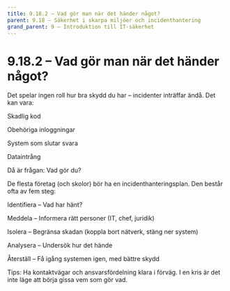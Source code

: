 ```yaml
---
title: 9.18.2 – Vad gör man när det händer något?
parent: 9.18 – Säkerhet i skarpa miljöer och incidenthantering
grand_parent: 9 – Introduktion till IT-säkerhet
---
```

# 9.18.2 – Vad gör man när det händer något?

Det spelar ingen roll hur bra skydd du har – incidenter inträffar ändå. Det kan vara:

Skadlig kod

Obehöriga inloggningar

System som slutar svara

Dataintrång

Då är frågan: Vad gör du?

De flesta företag (och skolor) bör ha en incidenthanteringsplan. Den består ofta av fem steg:

Identifiera – Vad har hänt?

Meddela – Informera rätt personer (IT, chef, juridik)

Isolera – Begränsa skadan (koppla bort nätverk, stäng ner system)

Analysera – Undersök hur det hände

Återställ – Få igång systemen igen, med bättre skydd

Tips: Ha kontaktvägar och ansvarsfördelning klara i förväg. I en kris är det inte läge att börja gissa vem som gör vad.

